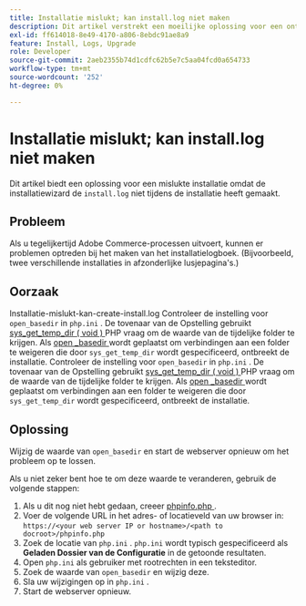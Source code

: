 ```yaml
---
title: Installatie mislukt; kan install.log niet maken
description: Dit artikel verstrekt een moeilijke oplossing voor een ontbroken installatie toe te schrijven aan de Tovenaar van de Opstelling die &grave; install.log"niet tijdens de installatie creeert.
exl-id: ff614018-8e49-4170-a806-8ebdc91ae8a9
feature: Install, Logs, Upgrade
role: Developer
source-git-commit: 2aeb2355b74d1cdfc62b5e7c5aa04fcd0a654733
workflow-type: tm+mt
source-wordcount: '252'
ht-degree: 0%

---
```


# Installatie mislukt; kan install.log niet maken

Dit artikel biedt een oplossing voor een mislukte installatie omdat de installatiewizard de `install.log` niet tijdens de installatie heeft gemaakt.

## Probleem

Als u tegelijkertijd Adobe Commerce-processen uitvoert, kunnen er problemen optreden bij het maken van het installatielogboek. (Bijvoorbeeld, twee verschillende installaties in afzonderlijke lusjepagina&#39;s.)

## Oorzaak

Installatie-mislukt-kan-create-install.log
Controleer de instelling voor `open_basedir` in `php.ini` . De tovenaar van de Opstelling gebruikt [ sys\_get\_temp\_dir ( void ) ](https://php.net/manual/en/function.sys-get-temp-dir.php) PHP vraag om de waarde van de tijdelijke folder te krijgen. Als [ open \_basedir ](http://php.net/manual/en/ini.core.php#ini.open-basedir) wordt geplaatst om verbindingen aan een folder te weigeren die door `sys_get_temp_dir` wordt gespecificeerd, ontbreekt de installatie.
Controleer de instelling voor `open_basedir` in `php.ini` . De tovenaar van de Opstelling gebruikt [ sys\_get\_temp\_dir ( void ) ](https://php.net/manual/en/function.sys-get-temp-dir.php) PHP vraag om de waarde van de tijdelijke folder te krijgen. Als [ open \_basedir ](https://php.net/manual/en/ini.core.php#ini.open-basedir) wordt geplaatst om verbindingen aan een folder te weigeren die door `sys_get_temp_dir` wordt gespecificeerd, ontbreekt de installatie.


## Oplossing

Wijzig de waarde van `open_basedir` en start de webserver opnieuw om het probleem op te lossen.

Als u niet zeker bent hoe te om deze waarde te veranderen, gebruik de volgende stappen:

1. Als u dit nog niet hebt gedaan, creeer [ phpinfo.php ](https://experienceleague.adobe.com/en/docs/commerce-operations/installation-guide/prerequisites/optional-software).
1. Voer de volgende URL in het adres- of locatieveld van uw browser in: `https://<your web server IP or hostname>/<path to docroot>/phpinfo.php`
1. Zoek de locatie van `php.ini` .     `php.ini` wordt typisch gespecificeerd als **Geladen Dossier van de Configuratie** in de getoonde resultaten.
1. Open `php.ini` als gebruiker met rootrechten in een teksteditor.
1. Zoek de waarde van `open_basedir` en wijzig deze.
1. Sla uw wijzigingen op in `php.ini` .
1. Start de webserver opnieuw.
